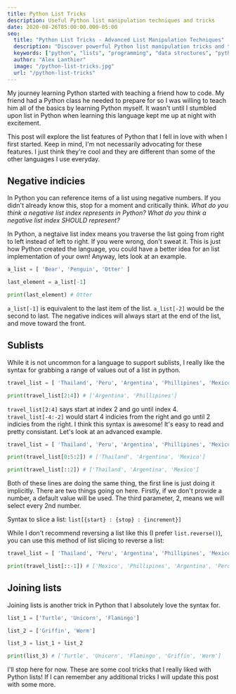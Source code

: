 ```yaml
---
title: Python List Tricks
description: Useful Python list manipulation techniques and tricks
date: 2020-08-26T05:00:00.000-05:00
seo:
  title: "Python List Tricks - Advanced List Manipulation Techniques"
  description: "Discover powerful Python list manipulation tricks and techniques. Learn list comprehensions, slicing, filtering, and other advanced list operations."
  keywords: ["python", "lists", "programming", "data structures", "python tricks", "list manipulation"]
  author: "Alex Lanthier"
  image: "/python-list-tricks.jpg"
  url: "/python-list-tricks"
---
```


My journey learning Python started with teaching a friend how to code. My friend had a Python class he needed to prepare for so I was willing to teach him all of the basics by learning Python myself. It wasn't until I stumbled upon list in Python when learning this language kept me up at night with excitement.

This post will explore the list features of Python that I fell in love with when I first started. Keep in mind, I'm not necessarily advocating for these features. I just think they're cool and they are different than some of the other languages I use everyday.

## Negative indicies

In Python you can reference items of a list using negative numbers. If you didn't already know this, stop for a moment and critically think. *What do you think a negative list index represents in Python? What do you think a negative list index SHOULD represent?*

In Python, a negtaive list index means you traverse the list going from right to left instead of left to right. If you were wrong, don't sweat it. This is just how Python created the language, you could have a better idea for an list implementation of your own! Anyway, lets look at an example.

```python
a_list = [ 'Bear', 'Penguin', 'Otter' ]

last_element = a_list[-1]

print(last_element) # Otter
```

`a_list[-1]` is equivalent to the last item of the list. `a_list[-2]` would be the second to last. The negative indices will always start at the end of the list, and move toward the front.

## Sublists

While it is not uncommon for a language to support sublists, I really like the syntax for grabbing a range of values out of a list in python.

```python
travel_list = [ 'Thailand', 'Peru', 'Argentina', 'Phillipines', 'Mexico']

print(travel_list[2:4]) # ['Argentina', 'Phillipines']
```

`travel_list[2:4]` says start at index 2 and go until index 4. `travel_list[-4:-2]` would start 4 indicies from the right and go until 2 indicies from the right. I think this syntax is awesome! It's easy to read and pretty consistant. Let's look at an advanced example.

```python
travel_list = [ 'Thailand', 'Peru', 'Argentina', 'Phillipines', 'Mexico']

print(travel_list[0:5:2]) # ['Thailand', 'Argentina', 'Mexico']

print(travel_list[::2]) # ['Thailand', 'Argentina', 'Mexico']
```

Both of these lines are doing the same thing, the first line is just doing it implicitly. There are two things going on here. Firstly, if we don't provide a number, a default value will be used. The third parameter, 2, means we will select every 2nd number.

Syntax to slice a list: `list[{start} : {stop} : {increment}]`

While I don't recommend reversing a list like this (I prefer `list.reverse()`), you can use this method of list slicing to reverse a list:

```python
travel_list = [ 'Thailand', 'Peru', 'Argentina', 'Phillipines', 'Mexico']

print(travel_list[::-1]) # ['Mexico', 'Phillipines', 'Argentina', 'Peru', 'Thailand'] # Reverses the list
```

## Joining lists

Joining lists is another trick in Python that I absolutely love the syntax for.

```python
list_1 = ['Turtle', 'Unicorn', 'Flamingo']

list_2 = ['Griffin', 'Worm']

list_3 = list_1 + list_2

print(list_3) # ['Turtle', 'Unicorn', 'Flamingo', 'Griffin', 'Worm']
```

I'll stop here for now. These are some cool tricks that I really liked with Python lists! If I can remember any additional tricks I will update this post with some more. 